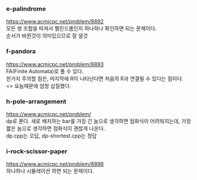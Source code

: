 
### e-palindrome
https://www.acmicpc.net/problem/8892    
모든 쌍 조합을 따져서 펠린드롬인지 하나하나 확인하면 되는 문제이다.    
순서가 바뀐것이 의미있으므로 잘 샐것

### f-pandora
https://www.acmicpc.net/problem/8893    
FA(Finite Automata)로 풀 수 있다.    
한가지 주의할 점은, 마지막에 R이 나타난다면 처음의 R과 연결될 수 있다는 점이다. => 요놈때문에 엄청 삽질했다.

### h-pole-arrangement
https://www.acmicpc.net/problem/    
dp로 푼다. 새로 배치하는 bar를 가장 긴 놈으로 생각하면 점화식이 어려워지는데, 가장 짧은 놈으로 생각하면 점화식이 괜찮게 나온다.    
dp.cpp는 오답, dp-shortest.cpp는 정답

### i-rock-scissor-paper
https://www.acmicpc.net/problem/8896    
하나하나 시뮬레이션 하면 되는 문제이다.
